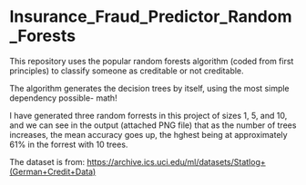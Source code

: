 # Insurance_Fraud_Predictor_Random_Forests
This repository uses the popular random forests algorithm (coded from first principles) to classify someone as creditable or not creditable.

The algorithm generates the decision trees by itself, using the most simple dependency possible- math!

I have generated three random forrests in this project of sizes 1, 5, and 10, and we can see in the output (attached PNG file) that as the number of trees increases, the mean accuracy goes up, the hghest being at approximately 61% in the forrest with 10 trees.

The dataset is from: https://archive.ics.uci.edu/ml/datasets/Statlog+(German+Credit+Data)

